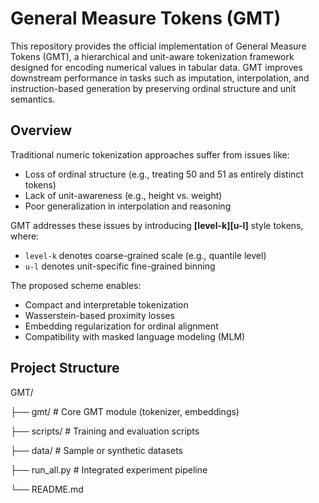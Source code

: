 # General Measure Tokens (GMT)
This repository provides the official implementation of General Measure Tokens (GMT), 
a hierarchical and unit-aware tokenization framework designed for encoding numerical 
values in tabular data. GMT improves downstream performance in tasks such as imputation, 
interpolation, and instruction-based generation by preserving ordinal structure and unit semantics.

## Overview
Traditional numeric tokenization approaches suffer from issues like:
- Loss of ordinal structure (e.g., treating 50 and 51 as entirely distinct tokens)
- Lack of unit-awareness (e.g., height vs. weight)
- Poor generalization in interpolation and reasoning

GMT addresses these issues by introducing **[level-k][u-l]** style tokens, where:
- `level-k` denotes coarse-grained scale (e.g., quantile level)
- `u-l` denotes unit-specific fine-grained binning

The proposed scheme enables:
- Compact and interpretable tokenization
- Wasserstein-based proximity losses
- Embedding regularization for ordinal alignment
- Compatibility with masked language modeling (MLM)

## Project Structure
GMT/
 
├── gmt/ # Core GMT module (tokenizer, embeddings)
 
├── scripts/ # Training and evaluation scripts

├── data/ # Sample or synthetic datasets

├── run_all.py # Integrated experiment pipeline

└── README.md
